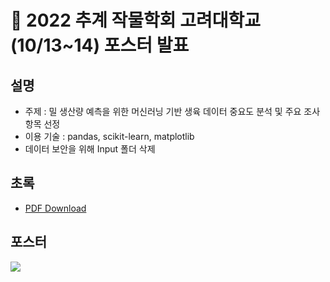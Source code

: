 # 📝 2022 추계 작물학회 고려대학교(10/13~14) 포스터 발표

## 설명
- 주제 : 밀 생산량 예측을 위한 머신러닝 기반 생육 데이터 중요도 분석 및 주요 조사항목 선정
- 이용 기술 : pandas, scikit-learn, matplotlib
- 데이터 보안을 위해 Input 폴더 삭제

## 초록
- [PDF Download](https://github.com/riverallzero/Wheat_unbong/files/9765748/2022.pdf)

## 포스터
<img src="https://user-images.githubusercontent.com/93754504/195358303-5a267827-fe4a-458b-a499-c845755ae551.jpg">
